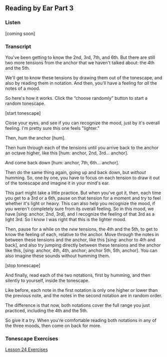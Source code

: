 ## Reading by Ear Part 3



### Listen



[coming soon]



### Transcript

You've been getting to know the 2nd, 3rd, 7th, and 6th. But there are still two more tensions from the anchor that we haven't talked about: the 4th and the 5th. 

We'll get to know these tensions by drawing them out of the tonescape, and also by reading them in notation. And then, you'll have a feeling for *all* the notes of a mood.

So here's how it works. Click the “choose randomly” button to start a random tonescape.

 [start tonescape]

Close your eyes, and see if you can recognize the mood, just by it's overall feeling. I'm pretty sure this one feels "lighter."

Then, hum the anchor [hum].

Then hum through each of the tensions until you arrive back to the anchor an octave higher, like this [hum: anchor, 2nd, 3rd... anchor].

And come back down [hum: anchor, 7th, 6th... anchor].

Then do the same thing again, going up and back down, but *without* humming. So, one by one, you have to focus on each tension to draw it out of the tonescape and imagine it in your mind's ear.

This part might take a little practice. But when you've got it, then, each time you get to a 3rd or a 6th, pause on that tension for a moment and try to feel whether it's light or heavy. This can also help you recognize the mood, if you weren't completely sure from its overall feeling. So in this mood, we have [sing: anchor, 2nd, 3rd], and I recognize the feeling of that 3rd as a light 3rd. So I know I was right that this is the lighter mood.

Then, pause for a while on the *new* tensions, the 4th and the 5th, to get to know the feeling of each, relative to the anchor. Move through the notes in between these tensions and the anchor, like this [sing: anchor to 4th and back], and also try jumping directly between these tensions and the anchor like this, [sing: anchor, 4th, 4th, anchor; anchor 5th, 5th, anchor]. You can also imagine these sounds without humming them.

[stop tonescape]

And finally, read each of the two notations, first by humming, and then silently to yourself, inside the tonescape. 

Like before, each note in the first notation is only one higher or lower than the previous note, and the notes in the second notation are in random order. 

The difference is that now, both notations cover the full range you just practiced, including the 4th and the 5th.

So give it a try. When you're comfortable reading both notations in any of the three moods, then come on back for more.



### Tonescape Exercises

[Lesson 24 Exercises](24-exercises.html)
